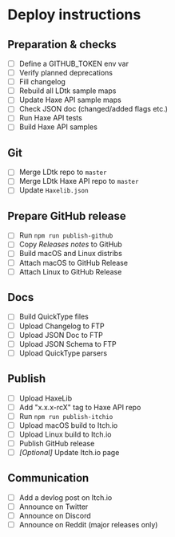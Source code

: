 # Deploy instructions

## Preparation & checks
- [ ] Define a GITHUB_TOKEN env var
- [ ] Verify planned deprecations
- [ ] Fill changelog
- [ ] Rebuild all LDtk sample maps
- [ ] Update Haxe API sample maps
- [ ] Check JSON doc (changed/added flags etc.)
- [ ] Run Haxe API tests
- [ ] Build Haxe API samples

## Git
- [ ] Merge LDtk repo to `master`
- [ ] Merge LDtk Haxe API repo to `master`
- [ ] Update `Haxelib.json`

## Prepare GitHub release
- [ ] Run `npm run publish-github`
- [ ] Copy *Releases notes* to GitHub
- [ ] Build macOS and Linux distribs
- [ ] Attach macOS to GitHub Release
- [ ] Attach Linux to GitHub Release

## Docs
- [ ] Build QuickType files
- [ ] Upload Changelog to FTP
- [ ] Upload JSON Doc to FTP
- [ ] Upload JSON Schema to FTP
- [ ] Upload QuickType parsers

## Publish
- [ ] Upload HaxeLib
- [ ] Add "x.x.x-rcX" tag to Haxe API repo
- [ ] Run `npm run publish-itchio`
- [ ] Upload macOS build to Itch.io
- [ ] Upload Linux build to Itch.io
- [ ] Publish GitHub release
- [ ] *[Optional]* Update Itch.io page

## Communication
- [ ] Add a devlog post on Itch.io
- [ ] Announce on Twitter
- [ ] Announce on Discord
- [ ] Announce on Reddit (major releases only)
